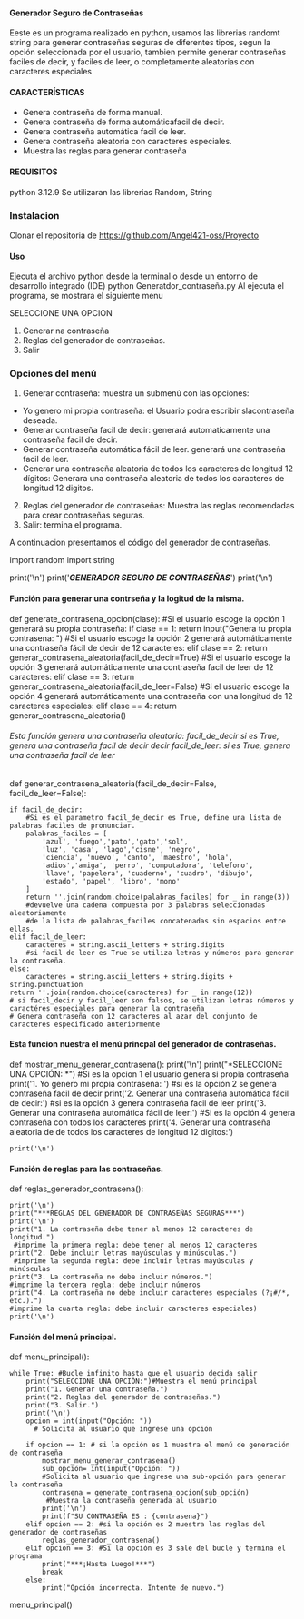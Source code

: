 #### Generador Seguro de Contraseñas
Eeste es un programa realizado en python, usamos las librerias randomt string para generar contraseñas seguras de diferentes tipos, segun la opción seleccionada por el usuario, tambien permite generar contraseñas faciles de decir, y faciles de leer, o completamente aleatorias con caracteres especiales	
#### CARACTERÍSTICAS
- Genera contraseña de forma manual.
- Genera contraseña de forma automáticafacil de decir.
- Genera contraseña automática facil de leer.
- Genera contraseña aleatoria con caracteres especiales.
- Muestra las reglas para generar contraseña 
####  REQUISITOS
python 3.12.9
Se utilizaran las librerias Random, String
### Instalacion
Clonar el repositoria de https://github.com/Angel421-oss/Proyecto
#### Uso
Ejecuta el archivo python desde la terminal o desde un entorno de desarrollo integrado (IDE)
python Generatdor_contraseña.py
Al ejecuta el programa, se mostrara el siguiente menu

SELECCIONE UNA OPCION
1. Generar na contraseña
2. Reglas del generador de contraseñas.
3. Salir
###  Opciones del menú
1.   Generar contraseña: muestra un submenú con las opciones: 
- Yo genero mi propia contraseña: el Usuario podra escribir slacontraseña deseada.
- Generar contraseña facil de decir: generará automaticamente una contraseña facil de decir.
- Generar contraseña automática fácil de leer. generará una contraseña facil de leer.
- Generar una contraseña aleatoria de todos los caracteres de longitud 12 dígitos: Generara una contraseña aleatoria de 
       todos los caracteres de longitud 12 digitos.
2. Reglas del 	   generador de contraseñas: Muestra las reglas recomendadas para crear contraseñas seguras.
3. Salir: termina el programa.

A continuacion presentamos el código del generador de contraseñas.

import random
import string

print('\n')
print('***GENERADOR SEGURO DE CONTRASEÑAS***')
print('\n')

#### Función para generar una contrseña  y la logitud de la misma.
def generate_contrasena_opcion(clase):
    #Si el usuario escoge la opción 1 generará su propia contraseña:
    if clase == 1:
        return input("Genera tu propia contrasena: ")
    #Si el usuario escoge la opción 2 generará automáticamente una contraseña fácil de decir de 12 caracteres:
    elif clase == 2:
        return generar_contrasena_aleatoria(facil_de_decir=True)
    #Si el usuario escoge la opción 3 generará automáticamente una contraseña facil de leer de 12 caracteres:
    elif clase == 3:
        return generar_contrasena_aleatoria(facil_de_leer=False)
    #Si el usuario escoge la opción 4 generará automáticamente una contraseña con una longitud de 12 caracteres especiales:
    elif clase == 4:
        return generar_contrasena_aleatoria()
        
###### Esta función genera una contraseña aleatoria: facil_de_decir si es True, genera una contraseña facil de decir decir facil_de_leer: si es True, genera una contraseña facil de leer
def  generar_contrasena_aleatoria(facil_de_decir=False, facil_de_leer=False):

    if facil_de_decir:
        #Si es el parametro facil_de_decir es True, define una lista de palabras faciles de pronunciar.
        palabras_faciles = [
            'azul', 'fuego','pato','gato','sol', 
            'luz', 'casa', 'lago','cisne', 'negro',
            'ciencia', 'nuevo', 'canto', 'maestro', 'hola',
            'adios','amiga', 'perro', 'computadora', 'telefono',
            'llave', 'papelera', 'cuaderno', 'cuadro', 'dibujo',
            'estado', 'papel', 'libro', 'mono'
        ]
        return ''.join(random.choice(palabras_faciles) for _ in range(3))
        #devuelve una cadena compuesta por 3 palabras seleccionadas aleatoriamente
        #de la lista de palabras_faciles concatenadas sin espacios entre ellas. 
    elif facil_de_leer:
        caracteres = string.ascii_letters + string.digits 
        #si facil de leer es True se utiliza letras y números para generar la contraseña. 
    else:
        caracteres = string.ascii_letters + string.digits + string.punctuation
    return ''.join(random.choice(caracteres) for _ in range(12))
    # si facil_decir y facil_leer son falsos, se utilizan letras números y caractéres especiales para generar la contraseña
    # Genera contraseña con 12 caracteres al azar del conjunto de caracteres especificado anteriormente
    
#### Esta funcion nuestra el menú princpal del generador de contraseñas.
def mostrar_menu_generar_contrasena(): 
    print('\n')
    print("*SELECCIONE UNA OPCIÓN: *")
    #Si es la opcion 1 el usuario genera si propia contraseña
    print('1. Yo genero mi propia contraseña: ')
     #si es la opción 2 se genera contraseña facil de decir
    print('2. Generar una contraseña automática fácil de decir:')
     #si es la opción 3 genera contraseña facil de leer
    print('3. Generar una contraseña automática fácil de leer:')
    #Si es la opción 4 genera contraseña con todos los caracteres
    print('4. Generar una contraseña aleatoria de de todos los caracteres de longitud 12 digitos:')
     
    print('\n')

#### Función de reglas para las contraseñas.
def reglas_generador_contrasena():
    
    print('\n')
    print("***REGLAS DEL GENERADOR DE CONTRASEÑAS SEGURAS***")
    print('\n')
    print("1. La contraseña debe tener al menos 12 caracteres de longitud.")
     #imprime la primera regla: debe tener al menos 12 caracteres
    print("2. Debe incluir letras mayúsculas y minúsculas.")
     #imprime la segunda regla: debe incluir letras mayúsculas y minúsculas
    print("3. La contraseña no debe incluir números.")
    #imprime la tercera regla: debe incluir números
    print("4. La contraseña no debe incluir caracteres especiales (?¡#/*, etc.).")
    #imprime la cuarta regla: debe incluir caracteres especiales)
    print('\n')
#### Función del menú principal.
def menu_principal():
   
    while True: #Bucle infinito hasta que el usuario decida salir  
        print("SELECCIONE UNA OPCIÓN:")#Muestra el menú principal
        print("1. Generar una contraseña.")
        print("2. Reglas del generador de contraseñas.")
        print("3. Salir.")  
        print('\n')
        opcion = int(input("Opción: "))
          # Solicita al usuario que ingrese una opción

        if opcion == 1: # si la opción es 1 muestra el menú de generación de contraseña
            mostrar_menu_generar_contrasena()
            sub_opción= int(input("Opción: "))
            #Solicita al usuario que ingrese una sub-opción para generar la contraseña
            contrasena = generate_contrasena_opcion(sub_opción)
             #Muestra la contraseña generada al usuario
            print('\n')
            print(f"SU CONTRASEÑA ES : {contrasena}")
        elif opcion == 2: #si la opción es 2 muestra las reglas del generador de contraseñas
            reglas_generador_contrasena()
        elif opcion == 3: #Si la opción es 3 sale del bucle y termina el programa
            print("***¡Hasta Luego!***")
            break
        else:
            print("Opción incorrecta. Intente de nuevo.")

menu_principal()
